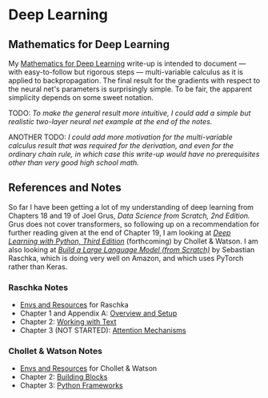 # Deep Learning

## Mathematics for Deep Learning

My [Mathematics for Deep Learning](./mma-notes/MathematicsForDeepLearning.nb.pdf) write-up is intended to document &mdash; with easy-to-follow but rigorous steps &mdash; multi-variable calculus as it is  applied to backpropagation. The final result for the gradients with respect to the neural net's parameters is surprisingly simple. To be fair, the apparent simplicity depends on some sweet notation.

TODO: *To make the general result more intuitive, I could add a simple but realistic two-layer neural net example at the end of the notes.*

ANOTHER TODO: *I could add more motivation for the multi-variable calculus result that was required for the derivation, and even for the ordinary chain rule, in which case this write-up would have no prerequisites other than very good high school math.*

## References and Notes

So far I have been getting a lot of my understanding of deep learning from Chapters 18 and 19 of Joel Grus, *Data Science from Scratch, 2nd Edition.* Grus does not cover transformers, so following up on a recommendation for further reading given at the end of Chapter 19, I am looking at *[Deep Learning with Python, Third Edition](https://www.manning.com/books/deep-learning-with-python-third-edition)* (forthcoming) by Chollet &amp; Watson. I am also looking at *[Build a Large Language Model (from Scratch)](https://www.manning.com/books/build-a-large-language-model-from-scratch)* by Sebastian Raschka, which is doing very well on Amazon, and which uses PyTorch rather than Keras.

### Raschka Notes

* [Envs and Resources](./envs_and_resources-raschka.html) for Raschka
* Chapter 1 and Appendix A: [Overview and Setup](./raschka/rk_ch01_and_appa-overview_and_setup.py)
* Chapter 2: [Working with Text](./raschka/rk_ch02-working_with_text.py)
* Chapter 3 (NOT STARTED): [Attention Mechanisms](./raschka/rk_ch03-attention_mechanisms.py)

### Chollet &amp; Watson Notes

* [Envs and Resources](./envs_and_resources-chollet_and_watson.html) for Chollet &amp; Watson
* Chapter 2: [Building Blocks](./chollet-watson/cw_ch02-building_blocks.py)
* Chapter 3: [Python Frameworks](./chollet-watson/cw_ch03-python_frameworks.py)
